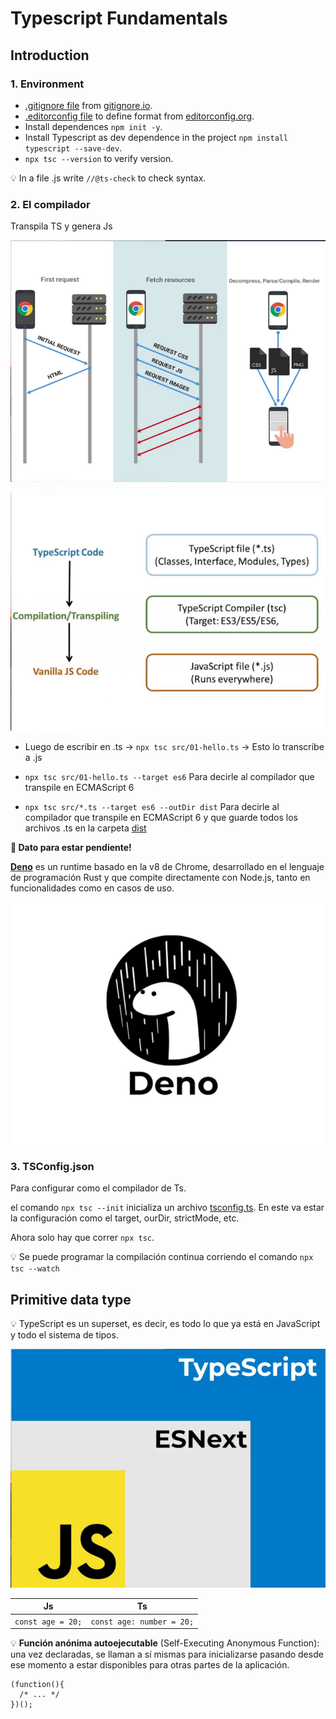# Typescript Fundamentals



## Introduction
### 1. Environment

* [.gitignore file](.gitignore) from [gitignore.io](https://www.toptal.com/developers/gitignore/).
* [.editorconfig file](.editorconfig) to define format from [editorconfig.org](https://editorconfig.org/).
* Install dependences ```npm init -y```.
* Install Typescript as dev dependence in the project ```npm install typescript --save-dev```.
* ```npx tsc --version``` to verify version.


💡 In a file .js write ```//@ts-check``` to check syntax.

### 2. El compilador

Transpila TS y genera Js

![El compilador](assets/compilator.png)

![La transpilación](assets/transpilacion.png)

* Luego de escribir en .ts -> ```npx tsc src/01-hello.ts``` -> Esto lo transcribe a .js

* ```npx tsc src/01-hello.ts --target es6``` Para decirle al compilador que transpile en ECMAScript 6


* ```npx tsc src/*.ts --target es6 --outDir dist``` Para decirle al compilador que transpile en ECMAScript 6 y que guarde todos los archivos .ts en la carpeta [dist](dist)

**🦖 Dato para estar pendiente!**

[**Deno**](https://deno.land/) es un runtime basado en la v8 de Chrome, desarrollado en el lenguaje de programación Rust y que compite directamente con Node.js, tanto en funcionalidades como en casos de uso.

![Deno](assets/deno.png)

### 3. TSConfig.json

Para configurar como el compilador de Ts.

el comando ```npx tsc --init``` inicializa un archivo [tsconfig.ts](tsconfig.json). En este va estar la configuración como el target, ourDir, strictMode, etc.

Ahora solo hay que correr ```npx tsc```.

💡 Se puede programar la compilación continua corriendo el comando ```npx tsc --watch```

## Primitive data type

💡 TypeScript es un superset, es decir, es todo lo que ya está en JavaScript y todo el sistema de tipos.

![Ts](assets/ts.png)

| Js | Ts |
| ------ | ------ |
| ```const age = 20;``` | ```const age: number = 20;``` |

💡 **Función anónima autoejecutable** (Self-Executing Anonymous Function): una vez declaradas, se llaman a sí mismas para inicializarse pasando desde ese momento a estar disponibles para otras partes de la aplicación.

```
(function(){ 
  /* ... */ 
})();
